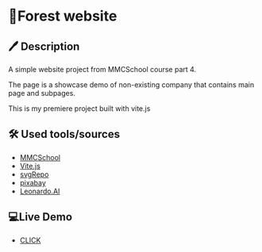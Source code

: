 # 🌲Forest website

## 🖊 Description

A simple website project from MMCSchool course part 4.

The page is a showcase demo of non-existing company that contains main page and subpages.

This is my premiere project built with vite.js

## 🛠 Used tools/sources

- [MMCSchool](https://mmcschool.teachable.com/p/kurs-tworzenia-stron-www-cz-4)
- [Vite.js](https://vitejs.dev/)
- [svgRepo](https://www.svgrepo.com/)
- [pixabay](https://pixabay.com/)
- [Leonardo.AI](https://app.leonardo.ai/)

## 💻Live Demo

- [CLICK](https://titoog.github.io/forestGroup/)
